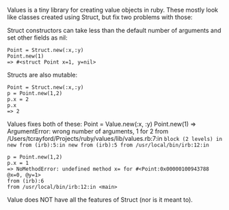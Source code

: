Values is a tiny library for creating value objects in ruby.
These mostly look like classes created using Struct, but fix two problems with those:

Struct constructors can take less than the default number of arguments and set other fields as nil:

    Point = Struct.new(:x,:y)
    Point.new(1)
    => #<struct Point x=1, y=nil>

Structs are also mutable:

    Point = Struct.new(:x,:y)
    p = Point.new(1,2)
    p.x = 2
    p.x
    => 2

Values fixes both of these:
    Point = Value.new(:x, :y)
    Point.new(1)
    => ArgumentError: wrong number of arguments, 1 for 2
    from /Users/tcrayford/Projects/ruby/values/lib/values.rb:7:in `block (2 levels) in new
    from (irb):5:in new
    from (irb):5
    from /usr/local/bin/irb:12:in `<main>

    p = Point.new(1,2)
    p.x = 1
    => NoMethodError: undefined method x= for #<Point:0x00000100943788 @x=0, @y=1>
    from (irb):6
    from /usr/local/bin/irb:12:in <main>

Value does NOT have all the features of Struct (nor is it meant to).
